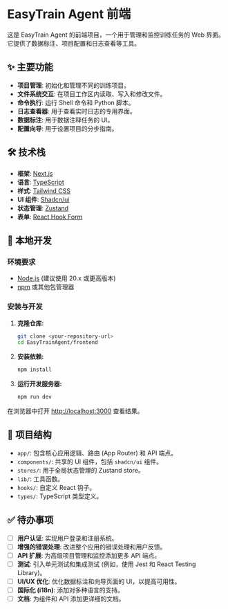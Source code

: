 # EasyTrain Agent 前端

这是 EasyTrain Agent 的前端项目，一个用于管理和监控训练任务的 Web 界面。它提供了数据标注、项目配置和日志查看等工具。

## ✨ 主要功能

- **项目管理**: 初始化和管理不同的训练项目。
- **文件系统交互**: 在项目工作区内读取、写入和修改文件。
- **命令执行**: 运行 Shell 命令和 Python 脚本。
- **日志查看器**: 用于查看实时日志的专用界面。
- **数据标注**: 用于数据注释任务的 UI。
- **配置向导**: 用于设置项目的分步指南。

## 🛠️ 技术栈

- **框架**: [Next.js](https://nextjs.org/)
- **语言**: [TypeScript](https://www.typescriptlang.org/)
- **样式**: [Tailwind CSS](https://tailwindcss.com/)
- **UI 组件**: [Shadcn/ui](https://ui.shadcn.com/)
- **状态管理**: [Zustand](https://github.com/pmndrs/zustand)
- **表单**: [React Hook Form](https://react-hook-form.com/)

## 🚀 本地开发

### 环境要求

- [Node.js](https.nodejs.org/) (建议使用 20.x 或更高版本)
- [npm](https://www.npmjs.com/) 或其他包管理器

### 安装与开发

1.  **克隆仓库:**
    ```bash
    git clone <your-repository-url>
    cd EasyTrainAgent/frontend
    ```

2.  **安装依赖:**
    ```bash
    npm install
    ```

3.  **运行开发服务器:**
    ```bash
    npm run dev
    ```

在浏览器中打开 [http://localhost:3000](http://localhost:3000) 查看结果。

## 📂 项目结构

- `app/`: 包含核心应用逻辑、路由 (App Router) 和 API 端点。
- `components/`: 共享的 UI 组件，包括 `shadcn/ui` 组件。
- `stores/`: 用于全局状态管理的 Zustand store。
- `lib/`: 工具函数。
- `hooks/`: 自定义 React 钩子。
- `types/`: TypeScript 类型定义。

## ✅ 待办事项

- [ ] **用户认证**: 实现用户登录和注册系统。
- [ ] **增强的错误处理**: 改进整个应用的错误处理和用户反馈。
- [ ] **API 扩展**: 为高级项目管理和监控添加更多 API 端点。
- [ ] **测试**: 引入单元测试和集成测试 (例如，使用 Jest 和 React Testing Library)。
- [ ] **UI/UX 优化**: 优化数据标注和向导页面的 UI，以提高可用性。
- [ ] **国际化 (i18n)**: 添加对多种语言的支持。
- [ ] **文档**: 为组件和 API 添加更详细的文档。
